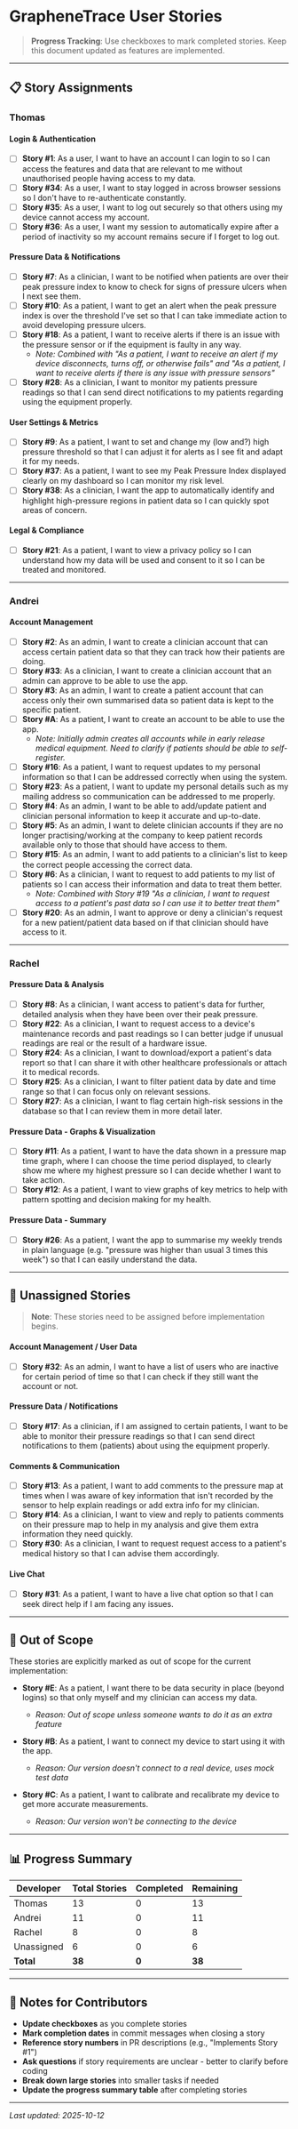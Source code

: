 # GrapheneTrace User Stories

> **Progress Tracking**: Use checkboxes to mark completed stories. Keep this document updated as features are implemented.

---

## 📋 Story Assignments

### Thomas

#### Login & Authentication
- [ ] **Story #1**: As a user, I want to have an account I can login to so I can access the features and data that are relevant to me without unauthorised people having access to my data.
- [ ] **Story #34**: As a user, I want to stay logged in across browser sessions so I don't have to re-authenticate constantly.
- [ ] **Story #35**: As a user, I want to log out securely so that others using my device cannot access my account.
- [ ] **Story #36**: As a user, I want my session to automatically expire after a period of inactivity so my account remains secure if I forget to log out.

#### Pressure Data & Notifications
- [ ] **Story #7**: As a clinician, I want to be notified when patients are over their peak pressure index to know to check for signs of pressure ulcers when I next see them.
- [ ] **Story #10**: As a patient, I want to get an alert when the peak pressure index is over the threshold I've set so that I can take immediate action to avoid developing pressure ulcers.
- [ ] **Story #18**: As a patient, I want to receive alerts if there is an issue with the pressure sensor or if the equipment is faulty in any way.
  - *Note: Combined with "As a patient, I want to receive an alert if my device disconnects, turns off, or otherwise fails" and "As a patient, I want to receive alerts if there is any issue with pressure sensors"*
- [ ] **Story #28**: As a clinician, I want to monitor my patients pressure readings so that I can send direct notifications to my patients regarding using the equipment properly.

#### User Settings & Metrics
- [ ] **Story #9**: As a patient, I want to set and change my (low and?) high pressure threshold so that I can adjust it for alerts as I see fit and adapt it for my needs.
- [ ] **Story #37**: As a patient, I want to see my Peak Pressure Index displayed clearly on my dashboard so I can monitor my risk level.
- [ ] **Story #38**: As a clinician, I want the app to automatically identify and highlight high-pressure regions in patient data so I can quickly spot areas of concern.

#### Legal & Compliance
- [ ] **Story #21**: As a patient, I want to view a privacy policy so I can understand how my data will be used and consent to it so I can be treated and monitored.

---

### Andrei

#### Account Management
- [ ] **Story #2**: As an admin, I want to create a clinician account that can access certain patient data so that they can track how their patients are doing.
- [ ] **Story #33**: As a clinician, I want to create a clinician account that an admin can approve to be able to use the app.
- [ ] **Story #3**: As an admin, I want to create a patient account that can access only their own summarised data so patient data is kept to the specific patient.
- [ ] **Story #A**: As a patient, I want to create an account to be able to use the app.
  - *Note: Initially admin creates all accounts while in early release medical equipment. Need to clarify if patients should be able to self-register.*
- [ ] **Story #16**: As a patient, I want to request updates to my personal information so that I can be addressed correctly when using the system.
- [ ] **Story #23**: As a patient, I want to update my personal details such as my mailing address so communication can be addressed to me properly.
- [ ] **Story #4**: As an admin, I want to be able to add/update patient and clinician personal information to keep it accurate and up-to-date.
- [ ] **Story #5**: As an admin, I want to delete clinician accounts if they are no longer practising/working at the company to keep patient records available only to those that should have access to them.
- [ ] **Story #15**: As an admin, I want to add patients to a clinician's list to keep the correct people accessing the correct data.
- [ ] **Story #6**: As a clinician, I want to request to add patients to my list of patients so I can access their information and data to treat them better.
  - *Note: Combined with Story #19 "As a clinician, I want to request access to a patient's past data so I can use it to better treat them"*
- [ ] **Story #20**: As an admin, I want to approve or deny a clinician's request for a new patient/patient data based on if that clinician should have access to it.

---

### Rachel

#### Pressure Data & Analysis
- [ ] **Story #8**: As a clinician, I want access to patient's data for further, detailed analysis when they have been over their peak pressure.
- [ ] **Story #22**: As a clinician, I want to request access to a device's maintenance records and past readings so I can better judge if unusual readings are real or the result of a hardware issue.
- [ ] **Story #24**: As a clinician, I want to download/export a patient's data report so that I can share it with other healthcare professionals or attach it to medical records.
- [ ] **Story #25**: As a clinician, I want to filter patient data by date and time range so that I can focus only on relevant sessions.
- [ ] **Story #27**: As a clinician, I want to flag certain high-risk sessions in the database so that I can review them in more detail later.

#### Pressure Data - Graphs & Visualization
- [ ] **Story #11**: As a patient, I want to have the data shown in a pressure map time graph, where I can choose the time period displayed, to clearly show me where my highest pressure so I can decide whether I want to take action.
- [ ] **Story #12**: As a patient, I want to view graphs of key metrics to help with pattern spotting and decision making for my health.

#### Pressure Data - Summary
- [ ] **Story #26**: As a patient, I want the app to summarise my weekly trends in plain language (e.g. "pressure was higher than usual 3 times this week") so that I can easily understand the data.

---

## 🚧 Unassigned Stories

> **Note**: These stories need to be assigned before implementation begins.

#### Account Management / User Data
- [ ] **Story #32**: As an admin, I want to have a list of users who are inactive for certain period of time so that I can check if they still want the account or not.

#### Pressure Data / Notifications
- [ ] **Story #17**: As a clinician, if I am assigned to certain patients, I want to be able to monitor their pressure readings so that I can send direct notifications to them (patients) about using the equipment properly.

#### Comments & Communication
- [ ] **Story #13**: As a patient, I want to add comments to the pressure map at times when I was aware of key information that isn't recorded by the sensor to help explain readings or add extra info for my clinician.
- [ ] **Story #14**: As a clinician, I want to view and reply to patients comments on their pressure map to help in my analysis and give them extra information they need quickly.
- [ ] **Story #30**: As a clinician, I want to request request access to a patient's medical history so that I can advise them accordingly.

#### Live Chat
- [ ] **Story #31**: As a patient, I want to have a live chat option so that I can seek direct help if I am facing any issues.

---

## 🚫 Out of Scope

These stories are explicitly marked as out of scope for the current implementation:

- **Story #E**: As a patient, I want there to be data security in place (beyond logins) so that only myself and my clinician can access my data.
  - *Reason: Out of scope unless someone wants to do it as an extra feature*

- **Story #B**: As a patient, I want to connect my device to start using it with the app.
  - *Reason: Our version doesn't connect to a real device, uses mock test data*

- **Story #C**: As a patient, I want to calibrate and recalibrate my device to get more accurate measurements.
  - *Reason: Our version won't be connecting to the device*

---

## 📊 Progress Summary

| Developer | Total Stories | Completed | Remaining |
|-----------|---------------|-----------|-----------|
| Thomas    | 13            | 0         | 13        |
| Andrei    | 11            | 0         | 11        |
| Rachel    | 8             | 0         | 8         |
| Unassigned| 6             | 0         | 6         |
| **Total** | **38**        | **0**     | **38**    |

---

## 📝 Notes for Contributors

- **Update checkboxes** as you complete stories
- **Mark completion dates** in commit messages when closing a story
- **Reference story numbers** in PR descriptions (e.g., "Implements Story #1")
- **Ask questions** if story requirements are unclear - better to clarify before coding
- **Break down large stories** into smaller tasks if needed
- **Update the progress summary table** after completing stories

---

*Last updated: 2025-10-12*
